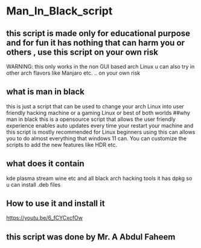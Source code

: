 # Man_In_Black_script
## this script is made only for educational purpose and for fun it has nothing  that can harm you or others , use this script on your own risk
WARNING: this only works in the non GUI based arch Linux u can also try in other arch flavors like Manjaro etc. .. on your own risk
## what is man in black
this is just a script that can be used to change your arch Linux into user friendly hacking machine or a gaming Linux or best of both worlds
##why man in black
this is a opensource script that allows the user friendly experience enables auto updates every time your restart your machine and this script is mostly recommended for Linux beginners
using this can allows you to do almost everything  that windows 11 can.
You can customize the scripts to add the new features like HDR etc.
## what does it contain
kde plasma 
stream 
wine etc
and all black arch hacking tools
it has dpkg so u can install .deb files
## How to use it and install it
https://youtu.be/6_fCYCxcfOw
## this script was done by Mr. A Abdul Faheem

